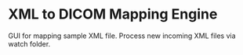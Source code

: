 # XML to DICOM Mapping Engine
GUI for mapping sample XML file.
Process new incoming XML files via watch folder.
